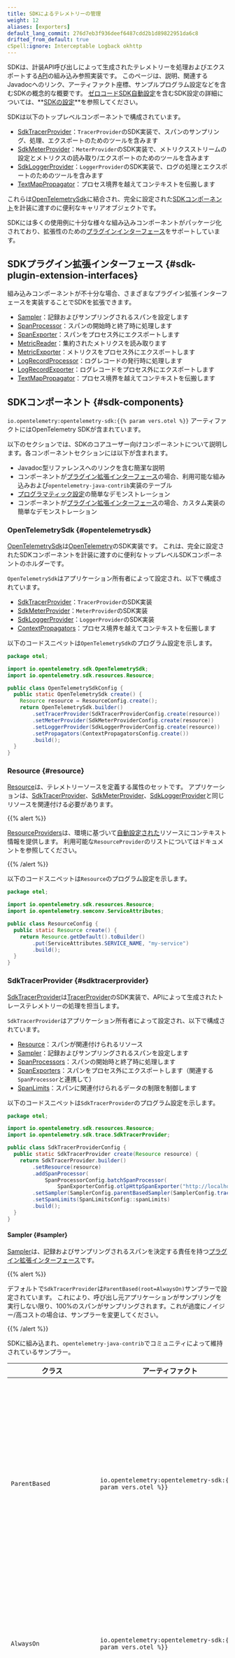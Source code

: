 ```yaml
---
title: SDKによるテレメトリーの管理
weight: 12
aliases: [exporters]
default_lang_commit: 276d7eb3f936deef6487cdd2b1d89822951da6c8
drifted_from_default: true
cSpell:ignore: Interceptable Logback okhttp
---
```


<!-- markdownlint-disable blanks-around-fences -->
<?code-excerpt path-base="examples/java/configuration"?>

SDKは、計装API呼び出しによって生成されたテレメトリーを処理およびエクスポートする[API](../api/)の組み込み参照実装です。
このページは、説明、関連するJavadocへのリンク、アーティファクト座標、サンプルプログラム設定などを含むSDKの概念的な概要です。
[ゼロコードSDK自動設定](../configuration/#zero-code-sdk-autoconfigure)を含むSDK設定の詳細については、**[SDKの設定](../configuration/)**を参照してください。

SDKは以下のトップレベルコンポーネントで構成されています。

- [SdkTracerProvider](#sdktracerprovider)：`TracerProvider`のSDK実装で、スパンのサンプリング、処理、エクスポートのためのツールを含みます
- [SdkMeterProvider](#sdkmeterprovider)：`MeterProvider`のSDK実装で、メトリクスストリームの設定とメトリクスの読み取り/エクスポートのためのツールを含みます
- [SdkLoggerProvider](#sdkloggerprovider)：`LoggerProvider`のSDK実装で、ログの処理とエクスポートのためのツールを含みます
- [TextMapPropagator](#textmappropagator)：プロセス境界を越えてコンテキストを伝搬します

これらは[OpenTelemetrySdk](#opentelemetrysdk)に結合され、完全に設定された[SDKコンポーネント](#sdk-components)を計装に渡すのに便利なキャリアオブジェクトです。

SDKには多くの使用例に十分な様々な組み込みコンポーネントがパッケージ化されており、拡張性のための[プラグインインターフェース](#sdk-plugin-extension-interfaces)をサポートしています。

## SDKプラグイン拡張インターフェース {#sdk-plugin-extension-interfaces}

組み込みコンポーネントが不十分な場合、さまざまなプラグイン拡張インターフェースを実装することでSDKを拡張できます。

- [Sampler](#sampler)：記録およびサンプリングされるスパンを設定します
- [SpanProcessor](#spanprocessor)：スパンの開始時と終了時に処理します
- [SpanExporter](#spanexporter)：スパンをプロセス外にエクスポートします
- [MetricReader](#metricreader)：集約されたメトリクスを読み取ります
- [MetricExporter](#metricexporter)：メトリクスをプロセス外にエクスポートします
- [LogRecordProcessor](#logrecordprocessor)：ログレコードの発行時に処理します
- [LogRecordExporter](#logrecordexporter)：ログレコードをプロセス外にエクスポートします
- [TextMapPropagator](#textmappropagator)：プロセス境界を越えてコンテキストを伝搬します

## SDKコンポーネント {#sdk-components}

`io.opentelemetry:opentelemetry-sdk:{{% param vers.otel %}}` アーティファクトにはOpenTelemetry SDKが含まれています。

以下のセクションでは、SDKのコアユーザー向けコンポーネントについて説明します。各コンポーネントセクションには以下が含まれます。

- Javadoc型リファレンスへのリンクを含む簡潔な説明
- コンポーネントが[プラグイン拡張インターフェース](#sdk-plugin-extension-interfaces)の場合、利用可能な組み込みおよび`opentelemetry-java-contrib`実装のテーブル
- [プログラマティック設定](../configuration/#programmatic-configuration)の簡単なデモンストレーション
- コンポーネントが[プラグイン拡張インターフェース](#sdk-plugin-extension-interfaces)の場合、カスタム実装の簡単なデモンストレーション

### OpenTelemetrySdk {#opentelemetrysdk}

[OpenTelemetrySdk](https://www.javadoc.io/doc/io.opentelemetry/opentelemetry-sdk/latest/io/opentelemetry/sdk/OpenTelemetrySdk.html)は[OpenTelemetry](../api/#opentelemetry)のSDK実装です。
これは、完全に設定されたSDKコンポーネントを計装に渡すのに便利なトップレベルSDKコンポーネントのホルダーです。

`OpenTelemetrySdk`はアプリケーション所有者によって設定され、以下で構成されています。

- [SdkTracerProvider](#sdktracerprovider)：`TracerProvider`のSDK実装
- [SdkMeterProvider](#sdkmeterprovider)：`MeterProvider`のSDK実装
- [SdkLoggerProvider](#sdkloggerprovider)：`LoggerProvider`のSDK実装
- [ContextPropagators](#textmappropagator)：プロセス境界を越えてコンテキストを伝搬します

以下のコードスニペットは`OpenTelemetrySdk`のプログラム設定を示します。

<!-- prettier-ignore-start -->
<?code-excerpt "src/main/java/otel/OpenTelemetrySdkConfig.java"?>
```java
package otel;

import io.opentelemetry.sdk.OpenTelemetrySdk;
import io.opentelemetry.sdk.resources.Resource;

public class OpenTelemetrySdkConfig {
  public static OpenTelemetrySdk create() {
    Resource resource = ResourceConfig.create();
    return OpenTelemetrySdk.builder()
        .setTracerProvider(SdkTracerProviderConfig.create(resource))
        .setMeterProvider(SdkMeterProviderConfig.create(resource))
        .setLoggerProvider(SdkLoggerProviderConfig.create(resource))
        .setPropagators(ContextPropagatorsConfig.create())
        .build();
  }
}
```
<!-- prettier-ignore-end -->

### Resource {#resource}

[Resource](https://www.javadoc.io/doc/io.opentelemetry/opentelemetry-sdk-common/latest/io/opentelemetry/sdk/resources/Resource.html)は、テレメトリーソースを定義する属性のセットです。
アプリケーションは、[SdkTracerProvider](#sdktracerprovider)、[SdkMeterProvider](#sdkmeterprovider)、[SdkLoggerProvider](#sdkloggerprovider)と同じリソースを関連付ける必要があります。

{{% alert %}}

[ResourceProviders](../configuration/#resourceprovider)は、環境に基づいて[自動設定された](../configuration/#zero-code-sdk-autoconfigure)リソースにコンテキスト情報を提供します。
利用可能な`ResourceProvider`のリストについてはドキュメントを参照してください。

{{% /alert %}}

以下のコードスニペットは`Resource`のプログラム設定を示します。

<!-- prettier-ignore-start -->
<?code-excerpt "src/main/java/otel/ResourceConfig.java"?>
```java
package otel;

import io.opentelemetry.sdk.resources.Resource;
import io.opentelemetry.semconv.ServiceAttributes;

public class ResourceConfig {
  public static Resource create() {
    return Resource.getDefault().toBuilder()
        .put(ServiceAttributes.SERVICE_NAME, "my-service")
        .build();
  }
}
```
<!-- prettier-ignore-end -->

### SdkTracerProvider {#sdktracerprovider}

[SdkTracerProvider](https://www.javadoc.io/doc/io.opentelemetry/opentelemetry-sdk-trace/latest/io/opentelemetry/sdk/trace/SdkTracerProvider.html)は[TracerProvider](../api/#tracerprovider)のSDK実装で、APIによって生成されたトレーステレメトリーの処理を担当します。

`SdkTracerProvider`はアプリケーション所有者によって設定され、以下で構成されています。

- [Resource](#resource)：スパンが関連付けられるリソース
- [Sampler](#sampler)：記録およびサンプリングされるスパンを設定します
- [SpanProcessors](#spanprocessor)：スパンの開始時と終了時に処理します
- [SpanExporters](#spanexporter)：スパンをプロセス外にエクスポートします（関連する`SpanProcessor`と連携して）
- [SpanLimits](#spanlimits)：スパンに関連付けられるデータの制限を制御します

以下のコードスニペットは`SdkTracerProvider`のプログラム設定を示します。

<!-- prettier-ignore-start -->
<?code-excerpt "src/main/java/otel/SdkTracerProviderConfig.java"?>
```java
package otel;

import io.opentelemetry.sdk.resources.Resource;
import io.opentelemetry.sdk.trace.SdkTracerProvider;

public class SdkTracerProviderConfig {
  public static SdkTracerProvider create(Resource resource) {
    return SdkTracerProvider.builder()
        .setResource(resource)
        .addSpanProcessor(
            SpanProcessorConfig.batchSpanProcessor(
                SpanExporterConfig.otlpHttpSpanExporter("http://localhost:4318/v1/spans")))
        .setSampler(SamplerConfig.parentBasedSampler(SamplerConfig.traceIdRatioBased(.25)))
        .setSpanLimits(SpanLimitsConfig::spanLimits)
        .build();
  }
}
```
<!-- prettier-ignore-end -->

#### Sampler {#sampler}

[Sampler](https://www.javadoc.io/doc/io.opentelemetry/opentelemetry-sdk-trace/latest/io/opentelemetry/sdk/trace/samplers/Sampler.html)は、記録およびサンプリングされるスパンを決定する責任を持つ[プラグイン拡張インターフェース](#sdk-plugin-extension-interfaces)です。

{{% alert %}}

デフォルトで`SdkTracerProvider`は`ParentBased(root=AlwaysOn)`サンプラーで設定されています。
これにより、呼び出し元アプリケーションがサンプリングを実行しない限り、100%のスパンがサンプリングされます。これが過度にノイジー/高コストの場合は、サンプラーを変更してください。

{{% /alert %}}

SDKに組み込まれ、`opentelemetry-java-contrib`でコミュニティによって維持されているサンプラー。

| クラス                    | アーティファクト                                                                              | 説明                                                                                                                          |
| ------------------------- | --------------------------------------------------------------------------------------------- | ----------------------------------------------------------------------------------------------------------------------------- |
| `ParentBased`             | `io.opentelemetry:opentelemetry-sdk:{{% param vers.otel %}}`                                  | スパンの親のサンプリングステータスに基づいてスパンをサンプリングします。                                                      |
| `AlwaysOn`                | `io.opentelemetry:opentelemetry-sdk:{{% param vers.otel %}}`                                  | すべてのスパンをサンプリングします。                                                                                          |
| `AlwaysOff`               | `io.opentelemetry:opentelemetry-sdk:{{% param vers.otel %}}`                                  | すべてのスパンをドロップします。                                                                                              |
| `TraceIdRatioBased`       | `io.opentelemetry:opentelemetry-sdk:{{% param vers.otel %}}`                                  | 設定可能な比率に基づいてスパンをサンプリングします。                                                                          |
| `JaegerRemoteSampler`     | `io.opentelemetry:opentelemetry-sdk-extension-jaeger-remote-sampler:{{% param vers.otel %}}`  | リモートサーバーからの設定に基づいてスパンをサンプリングします。                                                              |
| `LinksBasedSampler`       | `io.opentelemetry.contrib:opentelemetry-samplers:{{% param vers.contrib %}}-alpha`            | スパンのリンクのサンプリングステータスに基づいてスパンをサンプリングします。                                                  |
| `RuleBasedRoutingSampler` | `io.opentelemetry.contrib:opentelemetry-samplers:{{% param vers.contrib %}}-alpha`            | 設定可能なルールに基づいてスパンをサンプリングします。                                                                        |
| `ConsistentSamplers`      | `io.opentelemetry.contrib:opentelemetry-consistent-sampling:{{% param vers.contrib %}}-alpha` | [確率サンプリング](/docs/specs/otel/trace/tracestate-probability-sampling/)で定義されたさまざまな一貫性のあるサンプラー実装。 |

以下のコードスニペットは`Sampler`のプログラム設定を示します。

<!-- prettier-ignore-start -->
<?code-excerpt "src/main/java/otel/SamplerConfig.java"?>
```java
package otel;

import io.opentelemetry.sdk.extension.trace.jaeger.sampler.JaegerRemoteSampler;
import io.opentelemetry.sdk.trace.samplers.Sampler;
import java.time.Duration;

public class SamplerConfig {
  public static Sampler parentBasedSampler(Sampler root) {
    return Sampler.parentBasedBuilder(root)
        .setLocalParentNotSampled(Sampler.alwaysOff())
        .setLocalParentSampled(Sampler.alwaysOn())
        .setRemoteParentNotSampled(Sampler.alwaysOff())
        .setRemoteParentSampled(Sampler.alwaysOn())
        .build();
  }

  public static Sampler alwaysOn() {
    return Sampler.alwaysOn();
  }

  public static Sampler alwaysOff() {
    return Sampler.alwaysOff();
  }

  public static Sampler traceIdRatioBased(double ratio) {
    return Sampler.traceIdRatioBased(ratio);
  }

  public static Sampler jaegerRemoteSampler() {
    return JaegerRemoteSampler.builder()
        .setInitialSampler(Sampler.alwaysOn())
        .setEndpoint("http://endpoint")
        .setPollingInterval(Duration.ofSeconds(60))
        .setServiceName("my-service-name")
        .build();
  }
}
```
<!-- prettier-ignore-end -->

独自のカスタムサンプリングロジックを提供するには、`Sampler`インターフェースを実装してください。
例を挙げましょう。

<!-- prettier-ignore-start -->
<?code-excerpt "src/main/java/otel/CustomSampler.java"?>
```java
package otel;

import io.opentelemetry.api.common.Attributes;
import io.opentelemetry.api.trace.SpanKind;
import io.opentelemetry.context.Context;
import io.opentelemetry.sdk.trace.data.LinkData;
import io.opentelemetry.sdk.trace.samplers.Sampler;
import io.opentelemetry.sdk.trace.samplers.SamplingResult;
import java.util.List;

public class CustomSampler implements Sampler {
  @Override
  public SamplingResult shouldSample(
      Context parentContext,
      String traceId,
      String name,
      SpanKind spanKind,
      Attributes attributes,
      List<LinkData> parentLinks) {
    // スパンが開始されたときに呼び出されるコールバック（SpanProcessorが呼び出される前）。
    // SamplingDecisionが:
    // - DROP: スパンがドロップされます。有効なスパンコンテキストが作成され、SpanProcessor#onStartは
    // まだ呼び出されますが、データは記録されず、SpanProcessor#onEndは呼び出されません。
    // - RECORD_ONLY: スパンは記録されますがサンプリングされません。データはスパンに記録され、
    // SpanProcessor#onStartとSpanProcessor#onEndが呼び出されますが、スパンのサンプリングステータスは
    // プロセス外にエクスポートされるべきではないことを示します。
    // - RECORD_AND_SAMPLE: スパンは記録およびサンプリングされます。データはスパンに記録され、
    // SpanProcessor#onStartとSpanProcessor#onEndが呼び出され、スパンのサンプリングステータスは
    // プロセス外にエクスポートされるべきであることを示します。
    return SpanKind.SERVER == spanKind ? SamplingResult.recordAndSample() : SamplingResult.drop();
  }

  @Override
  public String getDescription() {
    // サンプラーの説明を返します。
    return this.getClass().getSimpleName();
  }
}
```
<!-- prettier-ignore-end -->

#### SpanProcessor {#spanprocessor}

[SpanProcessor](https://www.javadoc.io/doc/io.opentelemetry/opentelemetry-sdk-trace/latest/io/opentelemetry/sdk/trace/SpanProcessor.html)は、スパンが開始および終了されたときに呼び出されるコールバックを持つ[プラグイン拡張インターフェース](#sdk-plugin-extension-interfaces)です。
これらはしばしば[SpanExporters](#spanexporter)と組み合わせてスパンをプロセス外にエクスポートしますが、データエンリッチメントなどの他の用途もあります。

SDKに組み込まれ、`opentelemetry-java-contrib`でコミュニティによって維持されているスパンプロセッサー。

| クラス                    | アーティファクト                                                                            | 説明                                                                                         |
| ------------------------- | ------------------------------------------------------------------------------------------- | -------------------------------------------------------------------------------------------- |
| `BatchSpanProcessor`      | `io.opentelemetry:opentelemetry-sdk:{{% param vers.otel %}}`                                | サンプリングされたスパンをバッチ処理し、設定可能な`SpanExporter`を介してエクスポートします。 |
| `SimpleSpanProcessor`     | `io.opentelemetry:opentelemetry-sdk:{{% param vers.otel %}}`                                | 各サンプリングされたスパンを設定可能な`SpanExporter`を介してエクスポートします。             |
| `BaggageSpanProcessor`    | `io.opentelemetry.contrib:opentelemetry-baggage-processor:{{% param vers.contrib %}}-alpha` | スパンをバゲージでエンリッチします。                                                         |
| `JfrSpanProcessor`        | `io.opentelemetry.contrib:opentelemetry-jfr-events:{{% param vers.contrib %}}-alpha`        | スパンからJFRイベントを作成します。                                                          |
| `StackTraceSpanProcessor` | `io.opentelemetry.contrib:opentelemetry-span-stacktrace:{{% param vers.contrib %}}-alpha`   | 選択されたスパンをスタックトレースデータでエンリッチします。                                 |
| `InferredSpansProcessor`  | `io.opentelemetry.contrib:opentelemetry-inferred-spans:{{% param vers.contrib %}}-alpha`    | 計装ではなく非同期プロファイラーからスパンを生成します。                                     |

以下のコードスニペットは`SpanProcessor`のプログラム設定を示します。

<!-- prettier-ignore-start -->
<?code-excerpt "src/main/java/otel/SpanProcessorConfig.java"?>
```java
package otel;

import io.opentelemetry.sdk.trace.SpanProcessor;
import io.opentelemetry.sdk.trace.export.BatchSpanProcessor;
import io.opentelemetry.sdk.trace.export.SimpleSpanProcessor;
import io.opentelemetry.sdk.trace.export.SpanExporter;
import java.time.Duration;

public class SpanProcessorConfig {
  public static SpanProcessor batchSpanProcessor(SpanExporter spanExporter) {
    return BatchSpanProcessor.builder(spanExporter)
        .setMaxQueueSize(2048)
        .setExporterTimeout(Duration.ofSeconds(30))
        .setScheduleDelay(Duration.ofSeconds(5))
        .build();
  }

  public static SpanProcessor simpleSpanProcessor(SpanExporter spanExporter) {
    return SimpleSpanProcessor.builder(spanExporter).build();
  }
}
```
<!-- prettier-ignore-end -->

独自のカスタムスパン処理ロジックを提供するには、`SpanProcessor`インターフェースを実装してください。
例を挙げましょう。

<!-- prettier-ignore-start -->
<?code-excerpt "src/main/java/otel/CustomSpanProcessor.java"?>
```java
package otel;

import io.opentelemetry.context.Context;
import io.opentelemetry.sdk.common.CompletableResultCode;
import io.opentelemetry.sdk.trace.ReadWriteSpan;
import io.opentelemetry.sdk.trace.ReadableSpan;
import io.opentelemetry.sdk.trace.SpanProcessor;

public class CustomSpanProcessor implements SpanProcessor {

  @Override
  public void onStart(Context parentContext, ReadWriteSpan span) {
    // スパンが開始されたときに呼び出されるコールバック。
    // カスタム属性でレコードをエンリッチします。
    span.setAttribute("my.custom.attribute", "hello world");
  }

  @Override
  public boolean isStartRequired() {
    // onStartが呼び出されるべきかどうかを示します。
    return true;
  }

  @Override
  public void onEnd(ReadableSpan span) {
    // スパンが終了されたときに呼び出されるコールバック。
  }

  @Override
  public boolean isEndRequired() {
    // onEndが呼び出されるべきかどうかを示します。
    return false;
  }

  @Override
  public CompletableResultCode shutdown() {
    // オプションでプロセッサーをシャットダウンし、リソースをクリーンアップします。
    return CompletableResultCode.ofSuccess();
  }

  @Override
  public CompletableResultCode forceFlush() {
    // オプションでキューに入れられているがまだ処理されていないレコードを処理します。
    return CompletableResultCode.ofSuccess();
  }
}
```
<!-- prettier-ignore-end -->

#### SpanExporter {#spanexporter}

[SpanExporter](https://www.javadoc.io/doc/io.opentelemetry/opentelemetry-sdk-trace/latest/io/opentelemetry/sdk/trace/export/SpanExporter.html)は、スパンをプロセス外にエクスポートする責任を持つ[プラグイン拡張インターフェース](#sdk-plugin-extension-interfaces)です。
`SdkTracerProvider`に直接登録するのではなく、[SpanProcessors](#spanprocessor)（通常は`BatchSpanProcessor`）と組み合わせます。

SDKに組み込まれ、`opentelemetry-java-contrib`でコミュニティによって維持されているスパンエクスポーター。

| クラス                         | アーティファクト                                                                         | 説明                                                                                    |
| ------------------------------ | ---------------------------------------------------------------------------------------- | --------------------------------------------------------------------------------------- |
| `OtlpHttpSpanExporter` **[1]** | `io.opentelemetry:opentelemetry-exporter-otlp:{{% param vers.otel %}}`                   | OTLP `http/protobuf`を介してスパンをエクスポートします。                                |
| `OtlpGrpcSpanExporter` **[1]** | `io.opentelemetry:opentelemetry-exporter-otlp:{{% param vers.otel %}}`                   | OTLP `grpc`を介してスパンをエクスポートします。                                         |
| `LoggingSpanExporter`          | `io.opentelemetry:opentelemetry-exporter-logging:{{% param vers.otel %}}`                | スパンをデバッグ形式でJULにログ出力します。                                             |
| `OtlpJsonLoggingSpanExporter`  | `io.opentelemetry:opentelemetry-exporter-logging-otlp:{{% param vers.otel %}}`           | スパンをOTLP JSONエンコーディングでJULにログ出力します。                                |
| `OtlpStdoutSpanExporter`       | `io.opentelemetry:opentelemetry-exporter-logging-otlp:{{% param vers.otel %}}`           | スパンをOTLP [JSONファイルエンコーディング][]（実験的）で`System.out`にログ出力します。 |
| `ZipkinSpanExporter`           | `io.opentelemetry:opentelemetry-exporter-zipkin:{{% param vers.otel %}}`                 | スパンをZipkinにエクスポートします。                                                    |
| `InterceptableSpanExporter`    | `io.opentelemetry.contrib:opentelemetry-processors:{{% param vers.contrib %}}-alpha`     | エクスポート前にスパンを柔軟なインターセプターに渡します。                              |
| `KafkaSpanExporter`            | `io.opentelemetry.contrib:opentelemetry-kafka-exporter:{{% param vers.contrib %}}-alpha` | Kafkaトピックに書き込むことでスパンをエクスポートします。                               |

**[1]**: 実装の詳細については[OTLPエクスポーター](#otlp-exporters)を参照してください。

以下のコードスニペットは`SpanExporter`のプログラム設定を示します。

<!-- prettier-ignore-start -->
<?code-excerpt "src/main/java/otel/SpanExporterConfig.java"?>
```java
package otel;

import io.opentelemetry.exporter.logging.LoggingSpanExporter;
import io.opentelemetry.exporter.logging.otlp.OtlpJsonLoggingSpanExporter;
import io.opentelemetry.exporter.otlp.http.trace.OtlpHttpSpanExporter;
import io.opentelemetry.exporter.otlp.trace.OtlpGrpcSpanExporter;
import io.opentelemetry.sdk.trace.export.SpanExporter;
import java.time.Duration;

public class SpanExporterConfig {
  public static SpanExporter otlpHttpSpanExporter(String endpoint) {
    return OtlpHttpSpanExporter.builder()
        .setEndpoint(endpoint)
        .addHeader("api-key", "value")
        .setTimeout(Duration.ofSeconds(10))
        .build();
  }

  public static SpanExporter otlpGrpcSpanExporter(String endpoint) {
    return OtlpGrpcSpanExporter.builder()
        .setEndpoint(endpoint)
        .addHeader("api-key", "value")
        .setTimeout(Duration.ofSeconds(10))
        .build();
  }

  public static SpanExporter logginSpanExporter() {
    return LoggingSpanExporter.create();
  }

  public static SpanExporter otlpJsonLoggingSpanExporter() {
    return OtlpJsonLoggingSpanExporter.create();
  }
}
```
<!-- prettier-ignore-end -->

独自のカスタムスパンエクスポートロジックを提供するには、`SpanExporter`インターフェースを実装してください。
例を挙げましょう。

<!-- prettier-ignore-start -->
<?code-excerpt "src/main/java/otel/CustomSpanExporter.java"?>
```java
package otel;

import io.opentelemetry.sdk.common.CompletableResultCode;
import io.opentelemetry.sdk.trace.data.SpanData;
import io.opentelemetry.sdk.trace.export.SpanExporter;
import java.util.Collection;
import java.util.logging.Level;
import java.util.logging.Logger;

public class CustomSpanExporter implements SpanExporter {

  private static final Logger logger = Logger.getLogger(CustomSpanExporter.class.getName());

  @Override
  public CompletableResultCode export(Collection<SpanData> spans) {
    // レコードをエクスポートします。通常、レコードは何らかのネットワークプロトコルを介してプロセス外に送信されますが、
    // 説明のためにここでは単にログ出力します。
    logger.log(Level.INFO, "Exporting spans");
    spans.forEach(span -> logger.log(Level.INFO, "Span: " + span));
    return CompletableResultCode.ofSuccess();
  }

  @Override
  public CompletableResultCode flush() {
    // キューに入れられているがまだエクスポートされていないレコードをエクスポートします。
    logger.log(Level.INFO, "flushing");
    return CompletableResultCode.ofSuccess();
  }

  @Override
  public CompletableResultCode shutdown() {
    // エクスポーターをシャットダウンし、リソースをクリーンアップします。
    logger.log(Level.INFO, "shutting down");
    return CompletableResultCode.ofSuccess();
  }
}
```
<!-- prettier-ignore-end -->

#### SpanLimits {#spanlimits}

[SpanLimits](https://www.javadoc.io/doc/io.opentelemetry/opentelemetry-sdk-trace/latest/io/opentelemetry/sdk/trace/SpanLimits.html)は、最大属性長、最大属性数などを含む、スパンによってキャプチャされるデータの制約を定義します。

以下のコードスニペットは`SpanLimits`のプログラム設定を示します。

<!-- prettier-ignore-start -->
<?code-excerpt "src/main/java/otel/SpanLimitsConfig.java"?>
```java
package otel;

import io.opentelemetry.sdk.trace.SpanLimits;

public class SpanLimitsConfig {
  public static SpanLimits spanLimits() {
    return SpanLimits.builder()
        .setMaxNumberOfAttributes(128)
        .setMaxAttributeValueLength(1024)
        .setMaxNumberOfLinks(128)
        .setMaxNumberOfAttributesPerLink(128)
        .setMaxNumberOfEvents(128)
        .setMaxNumberOfAttributesPerEvent(128)
        .build();
  }
}
```
<!-- prettier-ignore-end -->

### SdkMeterProvider {#sdkmeterprovider}

[SdkMeterProvider](https://www.javadoc.io/doc/io.opentelemetry/opentelemetry-sdk-metrics/latest/io/opentelemetry/sdk/metrics/SdkMeterProvider.html)は[MeterProvider](../api/#meterprovider)のSDK実装で、APIによって生成されたメトリクステレメトリーの処理を担当します。

`SdkMeterProvider`はアプリケーション所有者によって設定され、以下で構成されています。

- [Resource](#resource)：メトリクスが関連付けられるリソース
- [MetricReader](#metricreader)：メトリクスの集約状態を読み取ります
  - オプションで、計装種別ごとのカーディナリティ制限をオーバーライドするための[CardinalityLimitSelector](https://www.javadoc.io/doc/io.opentelemetry/opentelemetry-sdk-metrics/latest/io/opentelemetry/sdk/metrics/export/CardinalityLimitSelector.html)。設定されていない場合、各計装は収集サイクルごとに2000の一意の属性組み合わせに制限されます。カーディナリティ制限は[ビュー](#views)を介して個々の計装でも設定可能です。詳細については[カーディナリティ制限](/docs/specs/otel/metrics/sdk/#cardinality-limits)を参照してください
- [MetricExporter](#metricexporter)：メトリクスをプロセス外にエクスポートします（関連する`MetricReader`と連携して）
- [Views](#views)：未使用メトリクスのドロップを含む、メトリクスストリームを設定します

以下のコードスニペットは`SdkMeterProvider`のプログラム設定を示します。

<!-- prettier-ignore-start -->
<?code-excerpt "src/main/java/otel/SdkMeterProviderConfig.java"?>
```java
package otel;

import io.opentelemetry.sdk.metrics.SdkMeterProvider;
import io.opentelemetry.sdk.metrics.SdkMeterProviderBuilder;
import io.opentelemetry.sdk.resources.Resource;
import java.util.List;
import java.util.Set;

public class SdkMeterProviderConfig {
  public static SdkMeterProvider create(Resource resource) {
    SdkMeterProviderBuilder builder =
        SdkMeterProvider.builder()
            .setResource(resource)
            .registerMetricReader(
                MetricReaderConfig.periodicMetricReader(
                    MetricExporterConfig.otlpHttpMetricExporter(
                        "http://localhost:4318/v1/metrics")));
    // カーディナリティ制限付きでメトリクスリーダーを登録するオプションのコメントアウト解除
    // builder.registerMetricReader(
    //     MetricReaderConfig.periodicMetricReader(
    //         MetricExporterConfig.otlpHttpMetricExporter("http://localhost:4318/v1/metrics")),
    //     instrumentType -> 100);

    ViewConfig.dropMetricView(builder, "some.custom.metric");
    ViewConfig.histogramBucketBoundariesView(
        builder, "http.server.request.duration", List.of(1.0, 5.0, 10.0));
    ViewConfig.attributeFilterView(
        builder, "http.client.request.duration", Set.of("http.request.method"));
    ViewConfig.cardinalityLimitsView(builder, "http.server.active_requests", 100);
    return builder.build();
  }
}
```
<!-- prettier-ignore-end -->

#### MetricReader {#metricreader}

[MetricReader](https://www.javadoc.io/doc/io.opentelemetry/opentelemetry-sdk-metrics/latest/io/opentelemetry/sdk/metrics/export/MetricReader.html)は、集約されたメトリクスを読み取る責任を持つ[プラグイン拡張インターフェース](#sdk-plugin-extension-interfaces)です。
これらはしばしば[MetricExporters](#metricexporter)と組み合わせてメトリクスをプロセス外にエクスポートしますが、プルベースプロトコルで外部スクレイパーにメトリクスを提供するためにも使用される場合があります。

下表は、SDKに組み込まれ、`opentelemetry-java-contrib`でコミュニティによって維持されているメトリクスリーダーです。

| クラス                 | アーティファクト                                                                   | 説明                                                                                 |
| ---------------------- | ---------------------------------------------------------------------------------- | ------------------------------------------------------------------------------------ |
| `PeriodicMetricReader` | `io.opentelemetry:opentelemetry-sdk:{{% param vers.otel %}}`                       | 定期的にメトリクスを読み取り、設定可能な`MetricExporter`を介してエクスポートします。 |
| `PrometheusHttpServer` | `io.opentelemetry:opentelemetry-exporter-prometheus:{{% param vers.otel %}}-alpha` | さまざまなprometheus形式でHTTPサーバー上でメトリクスを提供します。                   |

以下のコードスニペットは`MetricReader`のプログラム設定を示します。

<!-- prettier-ignore-start -->
<?code-excerpt "src/main/java/otel/MetricReaderConfig.java"?>
```java
package otel;

import io.opentelemetry.exporter.prometheus.PrometheusHttpServer;
import io.opentelemetry.sdk.metrics.export.MetricExporter;
import io.opentelemetry.sdk.metrics.export.MetricReader;
import io.opentelemetry.sdk.metrics.export.PeriodicMetricReader;
import java.time.Duration;

public class MetricReaderConfig {
  public static MetricReader periodicMetricReader(MetricExporter metricExporter) {
    return PeriodicMetricReader.builder(metricExporter).setInterval(Duration.ofSeconds(60)).build();
  }

  public static MetricReader prometheusMetricReader() {
    return PrometheusHttpServer.builder().setHost("localhost").setPort(9464).build();
  }
}
```
<!-- prettier-ignore-end -->

独自のカスタムメトリクスリーダーロジックを提供するには、`MetricReader`インターフェースを実装してください。
例を挙げましょう。

<!-- prettier-ignore-start -->
<?code-excerpt "src/main/java/otel/CustomMetricReader.java"?>
```java
package otel;

import io.opentelemetry.sdk.common.CompletableResultCode;
import io.opentelemetry.sdk.common.export.MemoryMode;
import io.opentelemetry.sdk.metrics.Aggregation;
import io.opentelemetry.sdk.metrics.InstrumentType;
import io.opentelemetry.sdk.metrics.data.AggregationTemporality;
import io.opentelemetry.sdk.metrics.export.AggregationTemporalitySelector;
import io.opentelemetry.sdk.metrics.export.CollectionRegistration;
import io.opentelemetry.sdk.metrics.export.MetricReader;
import java.util.concurrent.Executors;
import java.util.concurrent.ScheduledExecutorService;
import java.util.concurrent.TimeUnit;
import java.util.concurrent.atomic.AtomicReference;
import java.util.logging.Level;
import java.util.logging.Logger;

public class CustomMetricReader implements MetricReader {

  private static final Logger logger = Logger.getLogger(CustomMetricExporter.class.getName());

  private final ScheduledExecutorService executorService = Executors.newScheduledThreadPool(1);
  private final AtomicReference<CollectionRegistration> collectionRef =
      new AtomicReference<>(CollectionRegistration.noop());

  @Override
  public void register(CollectionRegistration collectionRegistration) {
    // SdkMeterProviderが初期化されたときに呼び出されるコールバックで、メトリクスを収集するハンドルを提供します。
    collectionRef.set(collectionRegistration);
    executorService.scheduleWithFixedDelay(this::collectMetrics, 0, 60, TimeUnit.SECONDS);
  }

  private void collectMetrics() {
    // メトリクスを収集します。通常、レコードは何らかのネットワークプロトコルを介してプロセス外に送信されますが、
    // 説明のためにここでは単にログ出力します。
    logger.log(Level.INFO, "Collecting metrics");
    collectionRef
        .get()
        .collectAllMetrics()
        .forEach(metric -> logger.log(Level.INFO, "Metric: " + metric));
  }

  @Override
  public CompletableResultCode forceFlush() {
    // キューに入れられているがまだエクスポートされていないレコードをエクスポートします。
    logger.log(Level.INFO, "flushing");
    return CompletableResultCode.ofSuccess();
  }

  @Override
  public CompletableResultCode shutdown() {
    // エクスポーターをシャットダウンし、リソースをクリーンアップします。
    logger.log(Level.INFO, "shutting down");
    return CompletableResultCode.ofSuccess();
  }

  @Override
  public AggregationTemporality getAggregationTemporality(InstrumentType instrumentType) {
    // InstrumentTypeの関数として必要な集約時間性を指定
    return AggregationTemporalitySelector.deltaPreferred()
        .getAggregationTemporality(instrumentType);
  }

  @Override
  public MemoryMode getMemoryMode() {
    // オプションでメモリモードを指定し、メトリクスレコードが再利用可能か不変である必要があるかを示します
    return MemoryMode.REUSABLE_DATA;
  }

  @Override
  public Aggregation getDefaultAggregation(InstrumentType instrumentType) {
    // オプションで計装種別の関数としてデフォルト集約を指定
    return Aggregation.defaultAggregation();
  }
}
```
<!-- prettier-ignore-end -->

#### MetricExporter {#metricexporter}

[MetricExporter](https://www.javadoc.io/doc/io.opentelemetry/opentelemetry-sdk-metrics/latest/io/opentelemetry/sdk/metrics/export/MetricExporter.html)は、メトリクスをプロセス外にエクスポートする責任を持つ[プラグイン拡張インターフェース](#sdk-plugin-extension-interfaces)です。
`SdkMeterProvider`に直接登録するのではなく、[PeriodicMetricReader](#metricreader)と組み合わせます。

SDKに組み込まれ、`opentelemetry-java-contrib`でコミュニティによって維持されているメトリクスエクスポーター。

| クラス                           | アーティファクト                                                                     | 説明                                                                                        |
| -------------------------------- | ------------------------------------------------------------------------------------ | ------------------------------------------------------------------------------------------- |
| `OtlpHttpMetricExporter` **[1]** | `io.opentelemetry:opentelemetry-exporter-otlp:{{% param vers.otel %}}`               | OTLP `http/protobuf`を介してメトリクスをエクスポートします。                                |
| `OtlpGrpcMetricExporter` **[1]** | `io.opentelemetry:opentelemetry-exporter-otlp:{{% param vers.otel %}}`               | OTLP `grpc`を介してメトリクスをエクスポートします。                                         |
| `LoggingMetricExporter`          | `io.opentelemetry:opentelemetry-exporter-logging:{{% param vers.otel %}}`            | メトリクスをデバッグ形式でJULにログ出力します。                                             |
| `OtlpJsonLoggingMetricExporter`  | `io.opentelemetry:opentelemetry-exporter-logging-otlp:{{% param vers.otel %}}`       | メトリクスをOTLP JSONエンコーディングでJULにログ出力します。                                |
| `OtlpStdoutMetricExporter`       | `io.opentelemetry:opentelemetry-exporter-logging-otlp:{{% param vers.otel %}}`       | メトリクスをOTLP [JSONファイルエンコーディング][]（実験的）で`System.out`にログ出力します。 |
| `InterceptableMetricExporter`    | `io.opentelemetry.contrib:opentelemetry-processors:{{% param vers.contrib %}}-alpha` | エクスポート前にメトリクスを柔軟なインターセプターに渡します。                              |

**[1]**: 実装の詳細については[OTLPエクスポーター](#otlp-exporters)を参照してください。

以下のコードスニペットは`MetricExporter`のプログラム設定を示します。

<!-- prettier-ignore-start -->
<?code-excerpt "src/main/java/otel/MetricExporterConfig.java"?>
```java
package otel;

import io.opentelemetry.exporter.logging.LoggingMetricExporter;
import io.opentelemetry.exporter.logging.otlp.OtlpJsonLoggingMetricExporter;
import io.opentelemetry.exporter.otlp.http.metrics.OtlpHttpMetricExporter;
import io.opentelemetry.exporter.otlp.metrics.OtlpGrpcMetricExporter;
import io.opentelemetry.sdk.metrics.export.MetricExporter;
import java.time.Duration;

public class MetricExporterConfig {
  public static MetricExporter otlpHttpMetricExporter(String endpoint) {
    return OtlpHttpMetricExporter.builder()
        .setEndpoint(endpoint)
        .addHeader("api-key", "value")
        .setTimeout(Duration.ofSeconds(10))
        .build();
  }

  public static MetricExporter otlpGrpcMetricExporter(String endpoint) {
    return OtlpGrpcMetricExporter.builder()
        .setEndpoint(endpoint)
        .addHeader("api-key", "value")
        .setTimeout(Duration.ofSeconds(10))
        .build();
  }

  public static MetricExporter logginMetricExporter() {
    return LoggingMetricExporter.create();
  }

  public static MetricExporter otlpJsonLoggingMetricExporter() {
    return OtlpJsonLoggingMetricExporter.create();
  }
}
```
<!-- prettier-ignore-end -->

独自のカスタムメトリクスエクスポートロジックを提供するには、`MetricExporter`インターフェースを実装してください。
例を挙げましょう。

<!-- prettier-ignore-start -->
<?code-excerpt "src/main/java/otel/CustomMetricExporter.java"?>
```java
package otel;

import io.opentelemetry.sdk.common.CompletableResultCode;
import io.opentelemetry.sdk.common.export.MemoryMode;
import io.opentelemetry.sdk.metrics.Aggregation;
import io.opentelemetry.sdk.metrics.InstrumentType;
import io.opentelemetry.sdk.metrics.data.AggregationTemporality;
import io.opentelemetry.sdk.metrics.data.MetricData;
import io.opentelemetry.sdk.metrics.export.AggregationTemporalitySelector;
import io.opentelemetry.sdk.metrics.export.MetricExporter;
import java.util.Collection;
import java.util.logging.Level;
import java.util.logging.Logger;

public class CustomMetricExporter implements MetricExporter {

  private static final Logger logger = Logger.getLogger(CustomMetricExporter.class.getName());

  @Override
  public CompletableResultCode export(Collection<MetricData> metrics) {
    // レコードをエクスポートします。通常、レコードは何らかのネットワークプロトコルを介してプロセス外に送信されますが、
    // 説明のためにここでは単にログ出力します。
    logger.log(Level.INFO, "Exporting metrics");
    metrics.forEach(metric -> logger.log(Level.INFO, "Metric: " + metric));
    return CompletableResultCode.ofSuccess();
  }

  @Override
  public CompletableResultCode flush() {
    // キューに入れられているがまだエクスポートされていないレコードをエクスポートします。
    logger.log(Level.INFO, "flushing");
    return CompletableResultCode.ofSuccess();
  }

  @Override
  public CompletableResultCode shutdown() {
    // エクスポーターをシャットダウンし、リソースをクリーンアップします。
    logger.log(Level.INFO, "shutting down");
    return CompletableResultCode.ofSuccess();
  }

  @Override
  public AggregationTemporality getAggregationTemporality(InstrumentType instrumentType) {
    // 計装種別の関数として必要な集約時間性を指定
    return AggregationTemporalitySelector.deltaPreferred()
        .getAggregationTemporality(instrumentType);
  }

  @Override
  public MemoryMode getMemoryMode() {
    // オプションでメモリモードを指定し、メトリクスレコードが再利用可能か不変である必要があるかを示します
    return MemoryMode.REUSABLE_DATA;
  }

  @Override
  public Aggregation getDefaultAggregation(InstrumentType instrumentType) {
    // オプションで計装種別の関数としてデフォルト集約を指定
    return Aggregation.defaultAggregation();
  }
}
```
<!-- prettier-ignore-end -->

#### Views {#views}

[Views](https://www.javadoc.io/doc/io.opentelemetry/opentelemetry-sdk-metrics/latest/io/opentelemetry/sdk/metrics/View.html)は、メトリクス名の変更、メトリクス説明、メトリクス集約（ヒストグラムバケット境界など）、保持する属性キーのセット、カーディナリティ制限などを含む、メトリクスストリームのカスタマイズを可能にします。

{{% alert %}}

ビューは、特定の計装に複数がマッチした場合、やや直感的でない動作をします。
マッチするビューの一つがメトリクス名を変更し、別のビューがメトリクス集約を変更する場合、名前と集約の両方が変更されることを期待するかもしれませんが、
そうではありません。かわりに、2つのメトリクスストリームが生成されます。一つは設定されたメトリクス名とデフォルト集約、もう一つは元のメトリクス名と設定された集約です。
言い換えると、マッチするビューは _マージされません_。
最良の結果を得るために、狭い選択基準（特定の単一計装を選択するなど）でビューを設定してください。

{{% /alert %}}

以下のコードスニペットは`View`のプログラム設定を示します。

<!-- prettier-ignore-start -->
<?code-excerpt "src/main/java/otel/ViewConfig.java"?>
```java
package otel;

import io.opentelemetry.sdk.metrics.Aggregation;
import io.opentelemetry.sdk.metrics.InstrumentSelector;
import io.opentelemetry.sdk.metrics.SdkMeterProviderBuilder;
import io.opentelemetry.sdk.metrics.View;
import java.util.List;
import java.util.Set;

public class ViewConfig {
  public static SdkMeterProviderBuilder dropMetricView(
      SdkMeterProviderBuilder builder, String metricName) {
    return builder.registerView(
        InstrumentSelector.builder().setName(metricName).build(),
        View.builder().setAggregation(Aggregation.drop()).build());
  }

  public static SdkMeterProviderBuilder histogramBucketBoundariesView(
      SdkMeterProviderBuilder builder, String metricName, List<Double> bucketBoundaries) {
    return builder.registerView(
        InstrumentSelector.builder().setName(metricName).build(),
        View.builder()
            .setAggregation(Aggregation.explicitBucketHistogram(bucketBoundaries))
            .build());
  }

  public static SdkMeterProviderBuilder attributeFilterView(
      SdkMeterProviderBuilder builder, String metricName, Set<String> keysToRetain) {
    return builder.registerView(
        InstrumentSelector.builder().setName(metricName).build(),
        View.builder().setAttributeFilter(keysToRetain).build());
  }

  public static SdkMeterProviderBuilder cardinalityLimitsView(
      SdkMeterProviderBuilder builder, String metricName, int cardinalityLimit) {
    return builder.registerView(
        InstrumentSelector.builder().setName(metricName).build(),
        View.builder().setCardinalityLimit(cardinalityLimit).build());
  }
}
```
<!-- prettier-ignore-end -->

### SdkLoggerProvider {#sdkloggerprovider}

[SdkLoggerProvider](https://www.javadoc.io/doc/io.opentelemetry/opentelemetry-sdk-logs/latest/io/opentelemetry/sdk/logs/SdkLoggerProvider.html)は[LoggerProvider](../api/#loggerprovider)のSDK実装で、ログブリッジAPIによって生成されたログテレメトリーの処理を担当します。

`SdkLoggerProvider`はアプリケーション所有者によって設定され、以下で構成されています。

- [Resource](#resource)：ログが関連付けられるリソース
- [LogRecordProcessor](#logrecordprocessor)：ログの発行時に処理します
- [LogRecordExporter](#logrecordexporter)：ログをプロセス外にエクスポートします（関連する`LogRecordProcessor`と連携して）
- [LogLimits](#loglimits)：ログに関連付けられるデータの制限を制御します

以下のコードスニペットは`SdkLoggerProvider`のプログラム設定を示します。

<!-- prettier-ignore-start -->
<?code-excerpt "src/main/java/otel/SdkLoggerProviderConfig.java"?>
```java
package otel;

import io.opentelemetry.sdk.logs.SdkLoggerProvider;
import io.opentelemetry.sdk.resources.Resource;

public class SdkLoggerProviderConfig {
  public static SdkLoggerProvider create(Resource resource) {
    return SdkLoggerProvider.builder()
        .setResource(resource)
        .addLogRecordProcessor(
            LogRecordProcessorConfig.batchLogRecordProcessor(
                LogRecordExporterConfig.otlpHttpLogRecordExporter("http://localhost:4318/v1/logs")))
        .setLogLimits(LogLimitsConfig::logLimits)
        .build();
  }
}
```
<!-- prettier-ignore-end -->

#### LogRecordProcessor {#logrecordprocessor}

[LogRecordProcessor](https://www.javadoc.io/doc/io.opentelemetry/opentelemetry-sdk-logs/latest/io/opentelemetry/sdk/logs/LogRecordProcessor.html)は、ログが発行されたときに呼び出されるコールバックを持つ[プラグイン拡張インターフェース](#sdk-plugin-extension-interfaces)です。
これらはしばしば[LogRecordExporters](#logrecordexporter)と組み合わせてログをプロセス外にエクスポートしますが、データエンリッチメントなどの他の用途もあります。

下表は、SDKに組み込まれ、`opentelemetry-java-contrib`でコミュニティによって維持されているログレコードプロセッサーです。

| クラス                     | アーティファクト                                                                     | 説明                                                                                  |
| -------------------------- | ------------------------------------------------------------------------------------ | ------------------------------------------------------------------------------------- |
| `BatchLogRecordProcessor`  | `io.opentelemetry:opentelemetry-sdk:{{% param vers.otel %}}`                         | ログレコードをバッチ処理し、設定可能な`LogRecordExporter`を介してエクスポートします。 |
| `SimpleLogRecordProcessor` | `io.opentelemetry:opentelemetry-sdk:{{% param vers.otel %}}`                         | 各ログレコードを設定可能な`LogRecordExporter`を介してエクスポートします。             |
| `EventToSpanEventBridge`   | `io.opentelemetry.contrib:opentelemetry-processors:{{% param vers.contrib %}}-alpha` | イベントログレコードを現在のスパンのスパンイベントとして記録します。                  |

以下のコードスニペットは`LogRecordProcessor`のプログラム設定を示します。

<!-- prettier-ignore-start -->
<?code-excerpt "src/main/java/otel/LogRecordProcessorConfig.java"?>
```java
package otel;

import io.opentelemetry.sdk.logs.LogRecordProcessor;
import io.opentelemetry.sdk.logs.export.BatchLogRecordProcessor;
import io.opentelemetry.sdk.logs.export.LogRecordExporter;
import io.opentelemetry.sdk.logs.export.SimpleLogRecordProcessor;
import java.time.Duration;

public class LogRecordProcessorConfig {
  public static LogRecordProcessor batchLogRecordProcessor(LogRecordExporter logRecordExporter) {
    return BatchLogRecordProcessor.builder(logRecordExporter)
        .setMaxQueueSize(2048)
        .setExporterTimeout(Duration.ofSeconds(30))
        .setScheduleDelay(Duration.ofSeconds(1))
        .build();
  }

  public static LogRecordProcessor simpleLogRecordProcessor(LogRecordExporter logRecordExporter) {
    return SimpleLogRecordProcessor.create(logRecordExporter);
  }
}
```
<!-- prettier-ignore-end -->

独自のカスタムログ処理ロジックを提供するには、`LogRecordProcessor`インターフェースを実装してください。
例を挙げましょう。

<!-- prettier-ignore-start -->
<?code-excerpt "src/main/java/otel/CustomLogRecordProcessor.java"?>
```java
package otel;

import io.opentelemetry.api.common.AttributeKey;
import io.opentelemetry.context.Context;
import io.opentelemetry.sdk.common.CompletableResultCode;
import io.opentelemetry.sdk.logs.LogRecordProcessor;
import io.opentelemetry.sdk.logs.ReadWriteLogRecord;

public class CustomLogRecordProcessor implements LogRecordProcessor {

  @Override
  public void onEmit(Context context, ReadWriteLogRecord logRecord) {
    // ログレコードが発行されたときに呼び出されるコールバック。
    // カスタム属性でレコードをエンリッチします。
    logRecord.setAttribute(AttributeKey.stringKey("my.custom.attribute"), "hello world");
  }

  @Override
  public CompletableResultCode shutdown() {
    // オプションでプロセッサーをシャットダウンし、リソースをクリーンアップします。
    return CompletableResultCode.ofSuccess();
  }

  @Override
  public CompletableResultCode forceFlush() {
    // オプションでキューに入れられているがまだ処理されていないレコードを処理します。
    return CompletableResultCode.ofSuccess();
  }
}
```
<!-- prettier-ignore-end -->

#### LogRecordExporter {#logrecordexporter}

[LogRecordExporter](https://www.javadoc.io/doc/io.opentelemetry/opentelemetry-sdk-logs/latest/io/opentelemetry/sdk/logs/export/LogRecordExporter.html)は、ログレコードをプロセス外にエクスポートする責任を持つ[プラグイン拡張インターフェース](#sdk-plugin-extension-interfaces)です。
`SdkLoggerProvider`に直接登録するのではなく、[LogRecordProcessors](#logrecordprocessor)（通常は`BatchLogRecordProcessor`）と組み合わせます。

下表は、SDKに組み込まれ、`opentelemetry-java-contrib`でコミュニティによって維持されているログレコードエクスポーターです。

| クラス                                     | アーティファクト                                                                     | 説明                                                                                          |
| ------------------------------------------ | ------------------------------------------------------------------------------------ | --------------------------------------------------------------------------------------------- |
| `OtlpHttpLogRecordExporter` **[1]**        | `io.opentelemetry:opentelemetry-exporter-otlp:{{% param vers.otel %}}`               | OTLP `http/protobuf`を介してログレコードをエクスポートします。                                |
| `OtlpGrpcLogRecordExporter` **[1]**        | `io.opentelemetry:opentelemetry-exporter-otlp:{{% param vers.otel %}}`               | OTLP `grpc`を介してログレコードをエクスポートします。                                         |
| `SystemOutLogRecordExporter`               | `io.opentelemetry:opentelemetry-exporter-logging:{{% param vers.otel %}}`            | ログレコードをデバッグ形式でsystem outにログ出力します。                                      |
| `OtlpJsonLoggingLogRecordExporter` **[2]** | `io.opentelemetry:opentelemetry-exporter-logging-otlp:{{% param vers.otel %}}`       | ログレコードをOTLP JSONエンコーディングでJULにログ出力します。                                |
| `OtlpStdoutLogRecordExporter`              | `io.opentelemetry:opentelemetry-exporter-logging-otlp:{{% param vers.otel %}}`       | ログレコードをOTLP [JSONファイルエンコーディング][]（実験的）で`System.out`にログ出力します。 |
| `InterceptableLogRecordExporter`           | `io.opentelemetry.contrib:opentelemetry-processors:{{% param vers.contrib %}}-alpha` | エクスポート前にログレコードを柔軟なインターセプターに渡します。                              |

**[1]**: 実装の詳細については[OTLPエクスポーター](#otlp-exporters)を参照してください。

**[2]**: `OtlpJsonLoggingLogRecordExporter`はJULにログ出力し、適切に設定されていない場合、無限ループ（JUL -> SLF4J -> Logback -> OpenTelemetry Appender -> OpenTelemetry Log SDK -> JUL）を引き起こす可能性があります。

以下のコードスニペットは`LogRecordExporter`のプログラム設定を示します。

<!-- prettier-ignore-start -->
<?code-excerpt "src/main/java/otel/LogRecordExporterConfig.java"?>
```java
package otel;

import io.opentelemetry.exporter.logging.SystemOutLogRecordExporter;
import io.opentelemetry.exporter.logging.otlp.OtlpJsonLoggingLogRecordExporter;
import io.opentelemetry.exporter.otlp.http.logs.OtlpHttpLogRecordExporter;
import io.opentelemetry.exporter.otlp.logs.OtlpGrpcLogRecordExporter;
import io.opentelemetry.sdk.logs.export.LogRecordExporter;
import java.time.Duration;

public class LogRecordExporterConfig {
  public static LogRecordExporter otlpHttpLogRecordExporter(String endpoint) {
    return OtlpHttpLogRecordExporter.builder()
        .setEndpoint(endpoint)
        .addHeader("api-key", "value")
        .setTimeout(Duration.ofSeconds(10))
        .build();
  }

  public static LogRecordExporter otlpGrpcLogRecordExporter(String endpoint) {
    return OtlpGrpcLogRecordExporter.builder()
        .setEndpoint(endpoint)
        .addHeader("api-key", "value")
        .setTimeout(Duration.ofSeconds(10))
        .build();
  }

  public static LogRecordExporter systemOutLogRecordExporter() {
    return SystemOutLogRecordExporter.create();
  }

  public static LogRecordExporter otlpJsonLoggingLogRecordExporter() {
    return OtlpJsonLoggingLogRecordExporter.create();
  }
}
```
<!-- prettier-ignore-end -->

独自のカスタムログレコードエクスポートロジックを提供するには、`LogRecordExporter`インターフェースを実装してください。
例を挙げましょう。

<!-- prettier-ignore-start -->
<?code-excerpt "src/main/java/otel/CustomLogRecordExporter.java"?>
```java
package otel;

import io.opentelemetry.sdk.common.CompletableResultCode;
import io.opentelemetry.sdk.logs.data.LogRecordData;
import io.opentelemetry.sdk.logs.export.LogRecordExporter;
import java.util.Collection;
import java.util.logging.Level;
import java.util.logging.Logger;

public class CustomLogRecordExporter implements LogRecordExporter {

  private static final Logger logger = Logger.getLogger(CustomLogRecordExporter.class.getName());

  @Override
  public CompletableResultCode export(Collection<LogRecordData> logs) {
    // レコードをエクスポートします。通常、レコードは何らかのネットワークプロトコルを介してプロセス外に送信されますが、
    // 説明のためにここでは単にログ出力します。
    System.out.println("Exporting logs");
    logs.forEach(log -> System.out.println("log record: " + log));
    return CompletableResultCode.ofSuccess();
  }

  @Override
  public CompletableResultCode flush() {
    // キューに入れられているがまだエクスポートされていないレコードをエクスポートします。
    logger.log(Level.INFO, "flushing");
    return CompletableResultCode.ofSuccess();
  }

  @Override
  public CompletableResultCode shutdown() {
    // エクスポーターをシャットダウンし、リソースをクリーンアップします。
    logger.log(Level.INFO, "shutting down");
    return CompletableResultCode.ofSuccess();
  }
}
```
<!-- prettier-ignore-end -->

#### LogLimits {#loglimits}

[LogLimits](https://www.javadoc.io/doc/io.opentelemetry/opentelemetry-sdk-logs/latest/io/opentelemetry/sdk/logs/LogLimits.html)は、最大属性長や最大属性数を含む、ログレコードによってキャプチャされるデータの制約を定義します。

以下のコードスニペットは`LogLimits`のプログラム設定を示します。

<!-- prettier-ignore-start -->
<?code-excerpt "src/main/java/otel/LogLimitsConfig.java"?>
```java
package otel;

import io.opentelemetry.sdk.logs.LogLimits;

public class LogLimitsConfig {
  public static LogLimits logLimits() {
    return LogLimits.builder()
        .setMaxNumberOfAttributes(128)
        .setMaxAttributeValueLength(1024)
        .build();
  }
}
```
<!-- prettier-ignore-end -->

### TextMapPropagator {#textmappropagator}

[TextMapPropagator](https://www.javadoc.io/doc/io.opentelemetry/opentelemetry-context/latest/io/opentelemetry/context/propagation/TextMapPropagator.html)は、テキスト形式でプロセス境界を越えてコンテキストを伝搬する責任を持つ[プラグイン拡張インターフェース](#sdk-plugin-extension-interfaces)です。

SDKに組み込まれ、`opentelemetry-java-contrib`でコミュニティによって維持されているTextMapPropagators。

| クラス                      | アーティファクト                                                                              | 説明                                                                              |
| --------------------------- | --------------------------------------------------------------------------------------------- | --------------------------------------------------------------------------------- |
| `W3CTraceContextPropagator` | `io.opentelemetry:opentelemetry-api:{{% param vers.otel %}}`                                  | W3Cトレースコンテキスト伝搬プロトコルを使用してトレースコンテキストを伝搬します。 |
| `W3CBaggagePropagator`      | `io.opentelemetry:opentelemetry-api:{{% param vers.otel %}}`                                  | W3Cバゲージ伝搬プロトコルを使用してバゲージを伝搬します。                         |
| `MultiTextMapPropagator`    | `io.opentelemetry:opentelemetry-context:{{% param vers.otel %}}`                              | 複数のプロパゲーターを構成します。                                                |
| `JaegerPropagator`          | `io.opentelemetry:opentelemetry-extension-trace-propagators:{{% param vers.otel %}}`          | Jaeger伝搬プロトコルを使用してトレースコンテキストを伝搬します。                  |
| `B3Propagator`              | `io.opentelemetry:opentelemetry-extension-trace-propagators:{{% param vers.otel %}}`          | B3伝搬プロトコルを使用してトレースコンテキストを伝搬します。                      |
| `OtTracePropagator`         | `io.opentelemetry:opentelemetry-extension-trace-propagators:{{% param vers.otel %}}`          | OpenTracing伝搬プロトコルを使用してトレースコンテキストを伝搬します。             |
| `PassThroughPropagator`     | `io.opentelemetry:opentelemetry-api-incubator:{{% param vers.otel %}}-alpha`                  | テレメトリーに参加することなく、設定可能なフィールドセットを伝搬します。          |
| `AwsXrayPropagator`         | `io.opentelemetry.contrib:opentelemetry-aws-xray-propagator:{{% param vers.contrib %}}-alpha` | AWS X-Ray伝搬プロトコルを使用してトレースコンテキストを伝搬します。               |
| `AwsXrayLambdaPropagator`   | `io.opentelemetry.contrib:opentelemetry-aws-xray-propagator:{{% param vers.contrib %}}-alpha` | 環境変数とAWS X-Ray伝搬プロトコルを使用してトレースコンテキストを伝搬します。     |

以下のコードスニペットは`TextMapPropagator`のプログラム設定を示します。

<!-- prettier-ignore-start -->
<?code-excerpt "src/main/java/otel/ContextPropagatorsConfig.java"?>
```java
package otel;

import io.opentelemetry.api.baggage.propagation.W3CBaggagePropagator;
import io.opentelemetry.api.trace.propagation.W3CTraceContextPropagator;
import io.opentelemetry.context.propagation.ContextPropagators;
import io.opentelemetry.context.propagation.TextMapPropagator;

public class ContextPropagatorsConfig {
  public static ContextPropagators create() {
    return ContextPropagators.create(
        TextMapPropagator.composite(
            W3CTraceContextPropagator.getInstance(), W3CBaggagePropagator.getInstance()));
  }
}
```
<!-- prettier-ignore-end -->

独自のカスタムプロパゲーターロジックを提供するには、`TextMapPropagator`インターフェースを実装してください。
例を挙げましょう。

<!-- prettier-ignore-start -->
<?code-excerpt "src/main/java/otel/CustomTextMapPropagator.java"?>
```java
package otel;

import io.opentelemetry.context.Context;
import io.opentelemetry.context.propagation.TextMapGetter;
import io.opentelemetry.context.propagation.TextMapPropagator;
import io.opentelemetry.context.propagation.TextMapSetter;
import java.util.Collection;
import java.util.Collections;

public class CustomTextMapPropagator implements TextMapPropagator {

  @Override
  public Collection<String> fields() {
    // 伝播に使用されるフィールドを返します。参照実装については W3CTraceContextPropagator を参照してください。
    return Collections.emptyList();
  }

  @Override
  public <C> void inject(Context context, C carrier, TextMapSetter<C> setter) {
    // コンテキストを注入します。参照実装については W3CTraceContextPropagator を参照してください。
  }

  @Override
  public <C> Context extract(Context context, C carrier, TextMapGetter<C> getter) {
    // コンテキストを抽出します。参照実装については W3CTraceContextPropagator を参照してください。
    return context;
  }
}
```
<!-- prettier-ignore-end -->

## 付録 {#appendix}

### 内部ログ {#internal-logging}

SDKコンポーネントは、関連するコンポーネントの完全修飾クラス名に基づくロガー名を使用して、さまざまなログレベルで[java.util.logging](https://docs.oracle.com/javase/7/docs/api/java/util/logging/package-summary.html)にさまざまな情報をログ出力します。

デフォルトでは、ログメッセージはアプリケーションのルートハンドラーによって処理されます。
アプリケーション用にカスタムルートハンドラーをインストールしていない場合、デフォルトで`INFO`レベル以上のログがコンソールに送信されます。

OpenTelemetryのロガーの動作を変更したい場合があります。
たとえば、デバッグ時に追加情報を出力するためにログレベルを下げたり、特定のクラスからのエラーを無視するために特定のクラスのレベルを上げたり、OpenTelemetryが特定のメッセージをログ出力するたびにカスタムコードを実行するためにカスタムハンドラーまたはフィルターをインストールしたりできます。
ロガー名とログ情報の詳細なリストは維持されていません。
ただし、すべてのOpenTelemetry API、SDK、contrib、および計装コンポーネントは同じ`io.opentelemetry.*`パッケージ接頭辞を共有しています。
すべての`io.opentelemetry.*`に対してより細かいログを有効にし、出力を検査し、興味のあるパッケージやFQCNに絞り込むことが有用です。

例を挙げましょう。

```properties
## すべてのOpenTelemetryログを無効にする
io.opentelemetry.level = OFF
```

```properties
## BatchSpanProcessorのログのみを無効にする
io.opentelemetry.sdk.trace.export.BatchSpanProcessor.level = OFF
```

```properties
## デバッグに役立つ「FINE」メッセージをログ出力
io.opentelemetry.level = FINE

## デフォルトのConsoleHandlerのロガーのレベルを設定
## これはOpenTelemetry以外のログにも影響することに注意
java.util.logging.ConsoleHandler.level = FINE
```

より細かい制御と特殊ケースの処理のために、カスタムハンドラーとフィルターをコードで指定できます。

```java
// エクスポートからのエラーをログ出力しないカスタムフィルター
public class IgnoreExportErrorsFilter implements java.util.logging.Filter {

 public boolean isLoggable(LogRecord record) {
    return !record.getMessage().contains("Exception thrown by the export");
 }
}
```

```properties
## BatchSpanProcessorにカスタムフィルターを登録
io.opentelemetry.sdk.trace.export.BatchSpanProcessor = io.opentelemetry.extension.logging.IgnoreExportErrorsFilter
```

### OTLPエクスポーター {#otlp-exporters}

[スパンエクスポーター](#spanexporter)、[メトリクスエクスポーター](#metricexporter)、[ログエクスポーター](#logrecordexporter)セクションでは、以下の形式のOTLPエクスポーターについて説明しています。

- `OtlpHttp{Signal}Exporter`は、OTLP `http/protobuf`を介してデータをエクスポートします
- `OtlpGrpc{Signal}Exporter`は、OTLP `grpc`を介してデータをエクスポートします

すべてのシグナルのエクスポーターは`io.opentelemetry:opentelemetry-exporter-otlp:{{% param vers.otel %}}`を介して利用可能で、OTLPプロトコルの`grpc`と`http/protobuf`バージョン間、およびシグナル間で大幅に重複しています。
以下のセクションでは、これらの重要な概念について詳しく説明します。

- [センダー](#senders)：異なるHTTP / gRPCクライアントライブラリの抽象化
- OTLPエクスポーターの[認証](#authentication)オプション

#### Senders {#senders}

OTLPエクスポーターは、HTTPおよびgRPCリクエストを実行するためにさまざまなクライアントライブラリに依存しています。
Javaエコシステムのすべての使用例を満たす単一のHTTP / gRPCクライアントライブラリはありません。

- Java 11+は組み込みの`java.net.http.HttpClient`を提供しますが、`opentelemetry-java`はJava 8+ユーザーをサポートする必要があり、トレーラーヘッダーのサポートがないため`gRPC`経由でエクスポートするために使用できません
- [OkHttp](https://square.github.io/okhttp/)はトレーラーヘッダーをサポートする強力なHTTPクライアントを提供しますが、kotlin標準ライブラリに依存しています
- [grpc-java](https://github.com/grpc/grpc-java)は、さまざまな[トランスポート実装](https://github.com/grpc/grpc-java#transport)を持つ独自の`ManagedChannel`抽象化を提供しますが、`http/protobuf`には適していません

さまざまな使用例に対応するため、`opentelemetry-exporter-otlp`は内部の「sender」抽象化を使用し、アプリケーションの制約を反映するさまざまな実装を提供しています。
別の実装を選択するには、デフォルトの`io.opentelemetry:opentelemetry-exporter-sender-okhttp`依存関係を除外し、代替に依存関係を追加してください。

| アーティファクト                                                                                      | 説明                                              | OTLPプロトコル          | デフォルト |
| ----------------------------------------------------------------------------------------------------- | ------------------------------------------------- | ----------------------- | ---------- |
| `io.opentelemetry:opentelemetry-exporter-sender-okhttp:{{% param vers.otel %}}`                       | OkHttpベースの実装。                              | `grpc`, `http/protobuf` | はい       |
| `io.opentelemetry:opentelemetry-exporter-sender-jdk:{{% param vers.otel %}}`                          | Java 11+ `java.net.http.HttpClient`ベースの実装。 | `http/protobuf`         | いいえ     |
| `io.opentelemetry:opentelemetry-exporter-sender-grpc-managed-channel:{{% param vers.otel %}}` **[1]** | `grpc-java` `ManagedChannel`ベースの実装。        | `grpc`                  | いいえ     |

**[1]**: `opentelemetry-exporter-sender-grpc-managed-channel`を使用するには、[gRPCトランスポート実装](https://github.com/grpc/grpc-java#transport)への依存関係も追加する必要があります。

#### 認証 {#authentication}

OTLPエクスポーターは、静的および動的ヘッダーベース認証、およびmTLSのメカニズムを提供します。

環境変数とシステムプロパティで[ゼロコードSDK自動設定](../configuration/#zero-code-sdk-autoconfigure)を使用している場合は、[関連するシステムプロパティ](../configuration/#properties-exporters)を参照してください。

- 静的ヘッダーベース認証には`otel.exporter.otlp.headers`
- mTLS認証には`otel.exporter.otlp.client.key`、`otel.exporter.otlp.client.certificate`

以下のコードスニペットは、静的および動的ヘッダーベース認証のプログラム設定を示します。

<!-- prettier-ignore-start -->
<?code-excerpt "src/main/java/otel/OtlpAuthenticationConfig.java"?>
```java
package otel;

import io.opentelemetry.exporter.otlp.http.logs.OtlpHttpLogRecordExporter;
import io.opentelemetry.exporter.otlp.http.metrics.OtlpHttpMetricExporter;
import io.opentelemetry.exporter.otlp.http.trace.OtlpHttpSpanExporter;
import java.time.Duration;
import java.time.Instant;
import java.util.Collections;
import java.util.Map;
import java.util.function.Supplier;

public class OtlpAuthenticationConfig {
  public static void staticAuthenticationHeader(String endpoint) {
    // OTLP宛先がAPIキーのような静的で長期間有効な認証ヘッダーを受け入れる場合、
    // それをヘッダーとして設定します。
    // これは、ソースコードにシークレットをハードコードすることを避けるため、
    // OTLP_API_KEY環境変数からAPIキーを読み取ります。
    String apiKeyHeaderName = "api-key";
    String apiKeyHeaderValue = System.getenv("OTLP_API_KEY");

    // 類似のパターンを使用してOTLP Span、Metric、LogRecordエクスポーターを初期化
    OtlpHttpSpanExporter spanExporter =
        OtlpHttpSpanExporter.builder()
            .setEndpoint(endpoint)
            .addHeader(apiKeyHeaderName, apiKeyHeaderValue)
            .build();
    OtlpHttpMetricExporter metricExporter =
        OtlpHttpMetricExporter.builder()
            .setEndpoint(endpoint)
            .addHeader(apiKeyHeaderName, apiKeyHeaderValue)
            .build();
    OtlpHttpLogRecordExporter logRecordExporter =
        OtlpHttpLogRecordExporter.builder()
            .setEndpoint(endpoint)
            .addHeader(apiKeyHeaderName, apiKeyHeaderValue)
            .build();
  }

  public static void dynamicAuthenticationHeader(String endpoint) {
    // OTLP宛先が定期的に更新が必要なJWTなどの動的認証ヘッダーを要求する場合、
    // ヘッダーサプライヤーを使用します。
    // ここでは「Authorization: Bearer <token>」形式のヘッダーを追加するシンプルなサプライヤーを実装し、
    // <token>は10分ごとにrefreshBearerTokenから取得されます。
    String username = System.getenv("OTLP_USERNAME");
    String password = System.getenv("OTLP_PASSWORD");
    Supplier<Map<String, String>> supplier =
        new AuthHeaderSupplier(() -> refreshToken(username, password), Duration.ofMinutes(10));

    // 類似のパターンを使用してOTLP Span、Metric、LogRecordエクスポーターを初期化
    OtlpHttpSpanExporter spanExporter =
        OtlpHttpSpanExporter.builder().setEndpoint(endpoint).setHeaders(supplier).build();
    OtlpHttpMetricExporter metricExporter =
        OtlpHttpMetricExporter.builder().setEndpoint(endpoint).setHeaders(supplier).build();
    OtlpHttpLogRecordExporter logRecordExporter =
        OtlpHttpLogRecordExporter.builder().setEndpoint(endpoint).setHeaders(supplier).build();
  }

  private static class AuthHeaderSupplier implements Supplier<Map<String, String>> {
    private final Supplier<String> tokenRefresher;
    private final Duration tokenRefreshInterval;
    private Instant refreshedAt = Instant.ofEpochMilli(0);
    private String currentTokenValue;

    private AuthHeaderSupplier(Supplier<String> tokenRefresher, Duration tokenRefreshInterval) {
      this.tokenRefresher = tokenRefresher;
      this.tokenRefreshInterval = tokenRefreshInterval;
    }

    @Override
    public Map<String, String> get() {
      return Collections.singletonMap("Authorization", "Bearer " + getToken());
    }

    private synchronized String getToken() {
      Instant now = Instant.now();
      if (currentTokenValue == null || now.isAfter(refreshedAt.plus(tokenRefreshInterval))) {
        currentTokenValue = tokenRefresher.get();
        refreshedAt = now;
      }
      return currentTokenValue;
    }
  }

  private static String refreshToken(String username, String password) {
    // 本番シナリオでは、これはユーザー名/パスワードをベアラートークンに交換するための
    // アウトオブバンドリクエストに置き換えられます。
    return "abc123";
  }
}
```
<!-- prettier-ignore-end -->

### テスト {#testing}

TODO: SDKのテストに利用可能なツールをドキュメント化

[JSONファイルエンコーディング]: /docs/specs/otel/protocol/file-exporter/#json-file-serialization
